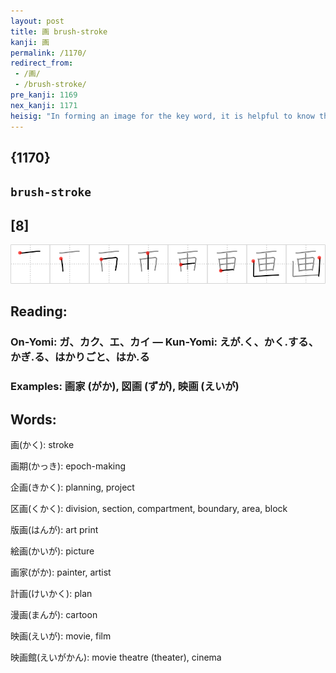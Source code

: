 ```yaml
---
layout: post
title: 画 brush-stroke
kanji: 画
permalink: /1170/
redirect_from:
 - /画/
 - /brush-stroke/
pre_kanji: 1169
nex_kanji: 1171
heisig: "In forming an image for the key word, it is helpful to know that this kanji is used for artistic representations (like a completed painting), and as a counter for the number of <b>brush-strokes</b> in a character (as, for instance, in Indexes II and III at the end of this book). Its elements are: <i>ceiling</i> . . . <i>sprout</i> . . . <i>shovel</i>."
---
```


## {1170}

## `brush-stroke`

## [8]

<div class="stroke"><img src="../images/E794BB.png" /></div>

## Reading:

### On-Yomi: ガ、カク、エ、カイ &mdash; Kun-Yomi: えが.く、かく.する、かぎ.る、はかりごと、はか.る

### Examples: 画家 (がか), 図画 (ずが), 映画 (えいが)

## Words:

画(かく): stroke

画期(かっき): epoch-making

企画(きかく): planning, project

区画(くかく): division, section, compartment, boundary, area, block

版画(はんが): art print

絵画(かいが): picture

画家(がか): painter, artist

計画(けいかく): plan

漫画(まんが): cartoon

映画(えいが): movie, film

映画館(えいがかん): movie theatre (theater), cinema
